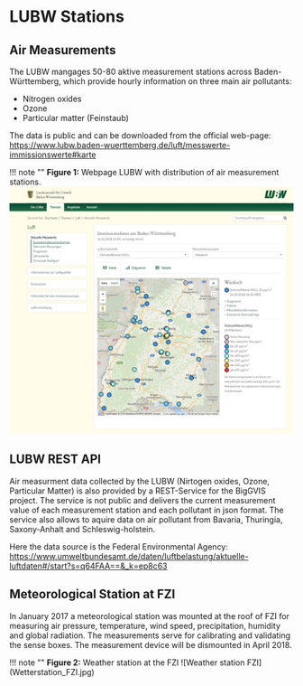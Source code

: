 # LUBW Stations

    
## Air Measurements

The LUBW mangages 50-80 aktive measurement stations across Baden-Württemberg, which provide hourly information on three
main air pollutants:

  - Nitrogen oxides
  - Ozone 
  - Particular matter (Feinstaub)

The data is public and can be downloaded from the official web-page:
https://www.lubw.baden-wuerttemberg.de/luft/messwerte-immissionswerte#karte

!!! note ""
    **Figure 1:** Webpage LUBW with distribution of air measurement stations.
    ![Distribution of air measurement stations](LUBW_Measurement.png)

## LUBW REST API

Air measurment data collected by the LUBW (Nirtogen oxides, Ozone, Particular Matter) is also provided by a REST-Service
for the BigGVIS project. The service is not public and delivers the current measurement value of each measurement
station and each pollutant in json format. The service also allows to aquire data on air pollutant from Bavaria,
Thuringia, Saxony-Anhalt and Schleswig-holstein.

Here the data source is the Federal Environmental Agency:
https://www.umweltbundesamt.de/daten/luftbelastung/aktuelle-luftdaten#/start?s=q64FAA==&_k=ep8c63


## Meteorological Station at FZI

In January 2017 a meteorological station was mounted at the roof of FZI for measuring air pressure, temperature, wind
speed, precipitation, humidity and global radiation. The measurements serve for calibrating and validating the sense
boxes. The measurement device will be dismounted in April 2018.

!!! note ""
    **Figure 2:** Weather station at the FZI 
    ![Weather station FZI] (Wetterstation_FZI.jpg)
